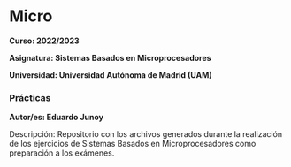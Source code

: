 # Micro

**Curso: 2022/2023**

**Asignatura: Sistemas Basados en Microprocesadores**

**Universidad: Universidad Autónoma de Madrid (UAM)**

### Prácticas

**Autor/es: Eduardo Junoy**

Descripción:
Repositorio con los archivos generados durante la realización de los ejercicios de Sistemas Basados en Microprocesadores como preparación a los exámenes.
